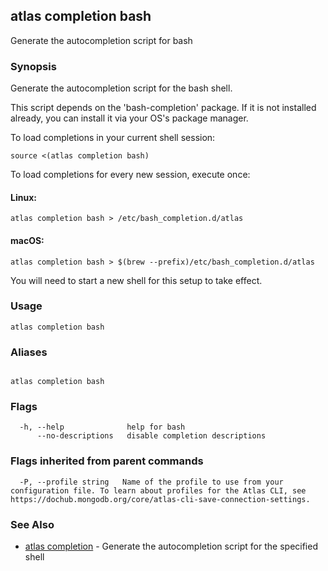 ## atlas completion bash

Generate the autocompletion script for bash


### Synopsis

Generate the autocompletion script for the bash shell.

This script depends on the 'bash-completion' package.
If it is not installed already, you can install it via your OS's package manager.

To load completions in your current shell session:

	source <(atlas completion bash)

To load completions for every new session, execute once:

#### Linux:

	atlas completion bash > /etc/bash_completion.d/atlas

#### macOS:

	atlas completion bash > $(brew --prefix)/etc/bash_completion.d/atlas

You will need to start a new shell for this setup to take effect.



### Usage
```
atlas completion bash
```

### Aliases
```

atlas completion bash
```



### Flags

```
  -h, --help              help for bash
      --no-descriptions   disable completion descriptions

```


### Flags inherited from parent commands

```
  -P, --profile string   Name of the profile to use from your configuration file. To learn about profiles for the Atlas CLI, see https://dochub.mongodb.org/core/atlas-cli-save-connection-settings.

```

### See Also


* [atlas completion](atlas_completion.md)	- Generate the autocompletion script for the specified shell



